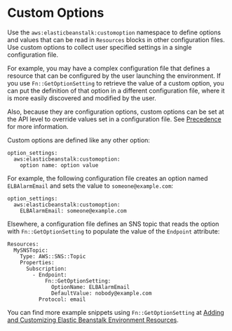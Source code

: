 # Custom Options<a name="configuration-options-custom"></a>

Use the `aws:elasticbeanstalk:customoption` namespace to define options and values that can be read in `Resources` blocks in other configuration files\. Use custom options to collect user specified settings in a single configuration file\.

For example, you may have a complex configuration file that defines a resource that can be configured by the user launching the environment\. If you use `Fn::GetOptionSetting` to retrieve the value of a custom option, you can put the definition of that option in a different configuration file, where it is more easily discovered and modified by the user\.

Also, because they are configuration options, custom options can be set at the API level to override values set in a configuration file\. See [Precedence](command-options.md#configuration-options-precedence) for more information\.

Custom options are defined like any other option:

```
option_settings:
  aws:elasticbeanstalk:customoption:
    option name: option value
```

For example, the following configuration file creates an option named `ELBAlarmEmail` and sets the value to `someone@example.com`:

```
option_settings:
  aws:elasticbeanstalk:customoption:
    ELBAlarmEmail: someone@example.com
```

Elsewhere, a configuration file defines an SNS topic that reads the option with `Fn::GetOptionSetting` to populate the value of the `Endpoint` attribute:

```
Resources:
  MySNSTopic:
    Type: AWS::SNS::Topic
    Properties:
      Subscription:
        - Endpoint: 
            Fn::GetOptionSetting:
              OptionName: ELBAlarmEmail
              DefaultValue: nobody@example.com
          Protocol: email
```

You can find more example snippets using `Fn::GetOptionSetting` at [Adding and Customizing Elastic Beanstalk Environment Resources](environment-resources.md)\.
